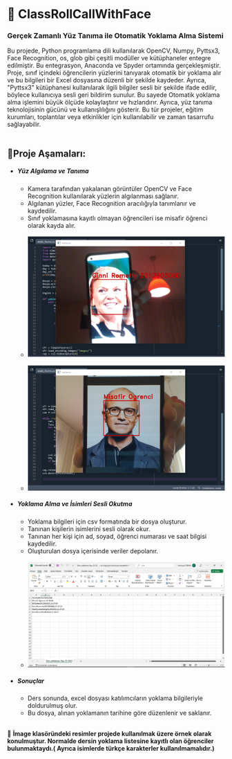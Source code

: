 # :busts_in_silhouette: ClassRollCallWithFace
###  Gerçek Zamanlı Yüz Tanıma ile Otomatik Yoklama Alma Sistemi
Bu projede, Python programlama dili kullanılarak OpenCV, Numpy, Pyttsx3, Face Recognition, os, glob gibi çeşitli modüller ve kütüphaneler entegre edilmiştir. Bu entegrasyon, Anaconda ve Spyder ortamında gerçekleşmiştir. Proje, sınıf içindeki öğrencilerin yüzlerini tanıyarak otomatik bir yoklama alır ve bu bilgileri bir Excel dosyasına düzenli bir şekilde kaydeder. Ayrıca, "Pyttsx3" kütüphanesi kullanılarak ilgili bilgiler sesli bir şekilde ifade edilir, böylece kullanıcıya sesli geri bildirim sunulur. Bu sayede Otomatik yoklama alma işlemini büyük ölçüde kolaylaştırır ve hızlandırır. Ayrıca, yüz tanıma teknolojisinin gücünü ve kullanışlılığını gösterir. Bu tür projeler, eğitim kurumları, toplantılar veya etkinlikler için kullanılabilir ve zaman tasarrufu sağlayabilir. <br/> <br/>


## :rocket:Proje Aşamaları:
-  ##### Yüz Algılama ve Tanıma
   - Kamera tarafından yakalanan görüntüler OpenCV ve Face Recognition kullanılarak yüzlerin algılanması sağlanır.
   - Algılanan yüzler, Face Recognition aracılığıyla tanımlanır ve kaydedilir.
   - Sınıf yoklamasına kayıtlı olmayan öğrencileri ise misafir öğrenci olarak kayda alır. <br/> <br/> 
   - ![Face Recognition](https://github.com/Humeri/ClassRollCallWithFace/blob/main/images-git/facerecognition.PNG) <br/> <br/>
   - ![Face Recognition](https://github.com/Humeri/ClassRollCallWithFace/blob/main/images-git/misafirogrenci.PNG)   
   
-  ##### Yoklama Alma ve İsimleri Sesli Okutma
   - Yoklama bilgileri için csv formatında bir dosya oluşturur.
   - Tanınan kişilerin isimlerini sesli olarak okur.
   - Tanınan her kişi için ad, soyad, öğrenci numarası ve saat bilgisi kaydedilir.
   - Oluşturulan dosya içerisinde veriler depolanır. <br/> <br/>
   - ![Face Recognition](https://github.com/Humeri/ClassRollCallWithFace/blob/main/images-git/csv.PNG)

-  ##### Sonuçlar
   - Ders sonunda, excel dosyası katılımcıların yoklama bilgileriyle doldurulmuş olur.
   - Bu dosya, alınan yoklamanın tarihine göre düzenlenir ve saklanır. <br/><br/>


 :pushpin: **İmage klasöründeki resimler projede kullanılmak üzere örnek olarak konulmuştur. Normalde dersin yoklama listesine kayıtlı olan öğrenciler bulunmaktaydı.( Ayrıca isimlerde türkçe karakterler kullanılmamalıdır.)**









